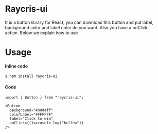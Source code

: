 # Raycris-ui

It is a button library for React, you can download this button and put label, background color and label color do you want. Also you have a onClick action. Below we explain how to use

# Usage



#### Inline code

`$ npm install raycris-ui`

#### Code 

    import { Button } from "raycris-ui";
    
    <Button
      background="#00d4ff"
      colorLabel="#FFFFFF"
      label="Click to win"
	  onClick={()=>cosole.log("hellow")}
    />

